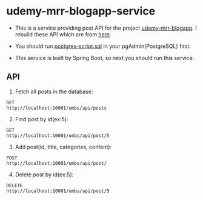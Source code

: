 # udemy-mrr-blogapp-service

- This is a service providing post API for the project [udemy-mrr-blogapp](https://github.com/nowaxsky/udemy-mrr-blogapp).
I rebuild these API which are from [here](https://reduxblog.herokuapp.com/).

- You should run [postgres-script.sql](https://github.com/nowaxsky/udemy-mrr-blogapp-service/blob/master/src/main/resources/postgres-script.sql) 
in your pgAdmin(PostgreSQL) first.

- This service is built by Spring Boot, so next you should run this service.

## API

1. Fetch all posts in the database: 
```
GET
http://localhost:10001/umbs/api/posts
``` 

2. Find post by id(ex:5):
```
GET
http://localhost:10001/umbs/api/post/5
```

3. Add post(id, title, categories, content):
```
POST
http://localhost:10001/umbs/api/post/
```

4. Delete post by id(ex:5):
```
DELETE
http://localhost:10001/umbs/api/post/5
```
